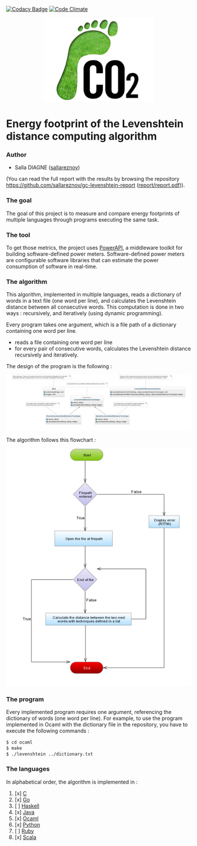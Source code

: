 [![Codacy Badge](https://api.codacy.com/project/badge/grade/315d9a57d7284a9d868d933114ddc8f0)](https://www.codacy.com/app/sallareznov/gc-levenshtein)
[![Code Climate](https://codeclimate.com/github/sallareznov/gc-levenshtein/badges/gpa.svg)](https://codeclimate.com/github/sallareznov/gc-levenshtein)

<p align="center">
  <img alt="EnergyFootprint" src="energy-footprint.jpg">
</p>

# Energy footprint of the Levenshtein distance computing algorithm

### Author
* Salla DIAGNE ([sallareznov](https://github.com/sallareznov))

(You can read the full report with the results by browsing the repository https://github.com/sallareznov/gc-levenshtein-report ([report/report.pdf](https://github.com/sallareznov/gc-levenshtein-report/blob/master/report.pdf))).

### The goal

The goal of this project is to measure and compare energy footprints of multiple languages through programs executing the same task.

### The tool
To get those metrics, the project uses [PowerAPI](http://powerapi.org), a middleware toolkit for building software-defined power meters. Software-defined power meters are configurable software libraries that can estimate the power consumption of software in real-time.

### The algorithm
This algorithm, implemented in multiple languages, reads a dictionary of words in a text file (one word per line), and calculates the Levenshtein distance between all consecutive words. This computation is done in two ways : recursively, and iteratively (using dynamic programming).

Every program takes one argument, which is a file path of a dictionary containing one word per line.
* reads a file containing one word per line
* for every pair of consecutive words, calculates the Levenshtein distance recursively and iteratively.

The design of the program is the following :

<p align="center">
  <img alt="UML" src="uml.png">
</p>

The algorithm follows this flowchart :

<p align="center">
  <img alt="FlowChart" src="flowchart.png">
</p>

### The program

Every implemented program requires one argument, referencing the dictionary of words (one word per line). For example, to use the program implemented in Ocaml with the dictionary file in the repository, you have to execute the following commands :

```
$ cd ocaml
$ make
$ ./levenshtein ../dictionary.txt
```

### The languages
In alphabetical order, the algorithm is implemented in :

1. [x] [C](c)
3. [x] [Go](go)
4. [ ] [Haskell](haskell)
5. [x] [Java](java)
6. [x] [Ocaml](ocaml)
7. [x] [Python](python)
8. [ ] [Ruby](ruby)
9. [x] [Scala](scala)

